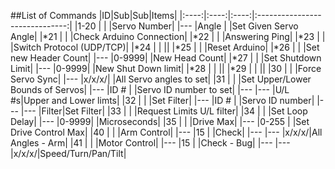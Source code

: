 ##List of Commands
|ID|Sub|Sub|Items|
|:----:|:----:|:----:|:------------------------------:|
|1-20  |      |      |Servo Number|
|---   |Angle |      |Set Given Servo Angle|
|*21   |      |      |Check Arduino Connection|
|*22   |      |      |Answering Ping|
|*23   |      |      |Switch Protocol (UDP/TCP)|
|*24   |      |      ||
|*25   |      |      |Reset Arduino|
|*26   |      |      |Set new Header Count|
|---   |0-9999|      |New Head Count|
|*27   |      |      |Set Shutdown Limit|
|---   |0-9999|      |New Shut Down limit|
|*28   |      |      ||
|*29   |      |      ||
|30    |      |      |Force Servo Sync|
|---   |x/x/x/|      |All Servo angles to set|
|31    |      |      |Set Upper/Lower Bounds of Servos|
|---   |ID #  |      |Servo ID number to set|
|---   |---   |U/L #s|Upper and Lower limts|
|32    |      |      |Set Filter|
|---   |ID #  |      |Servo ID number|
|---   |---   |Filter|Set Filter|
|33    |      |      |Request Limits U/L filter|
|34    |      |      |Set Loop Delay|
|---   |0-9999|      |Microseconds|
|35    |      |      |Drive Max|
|---   |0-255 |      |Set Drive Control Max|
|40    |      |      |Arm Control|
|---   |15    |      |Check|
|---   |---   |x/x/x/|All Angles - Arm|
|41    |      |      |Motor Control|
|---   |15    |      |Check - Bug|
|---   |---   |x/x/x/|Speed/Turn/Pan/Tilt|

